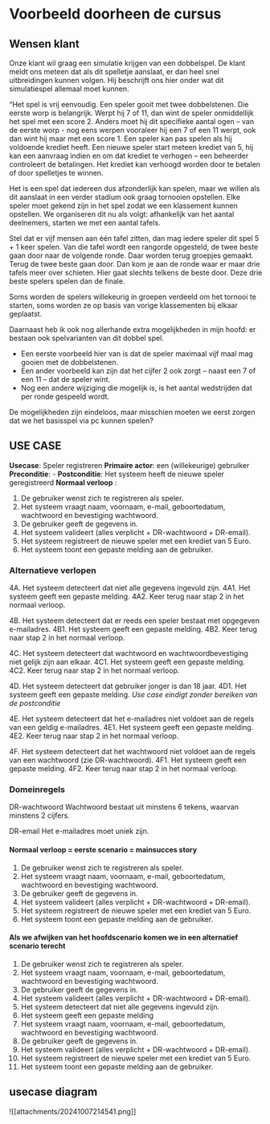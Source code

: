 # Voorbeeld doorheen de cursus
## Wensen klant

Onze klant wil graag een simulatie krijgen van een dobbelspel. De klant meldt ons meteen dat als dit spelletje aanslaat, er dan heel snel uitbreidingen kunnen volgen. Hij beschrijft ons hier onder wat dit simulatiespel allemaal moet kunnen. 

“Het spel is vrij eenvoudig. Een speler gooit met twee dobbelstenen. Die eerste worp is belangrijk. Werpt hij 7 of 11,  dan wint de speler onmiddellijk het spel met een score 2. Anders moet hij dit specifieke aantal ogen – van de eerste worp - nog eens werpen vooraleer hij een 7  of een 11 werpt, ook dan wint hij maar met een score 1. Een speler kan pas spelen als hij voldoende krediet heeft. Een nieuwe speler start meteen krediet van 5, hij kan een aanvraag indien en om dat krediet te verhogen –  een beheerder controleert de betalingen. Het krediet kan verhoogd worden door te betalen of door spelletjes te winnen.

Het is een spel dat iedereen dus afzonderlijk kan spelen, maar we willen als dit aanslaat in een verder stadium ook graag tornooien opstellen. Elke speler moet gekend zijn in het spel zodat we een klassement kunnen opstellen. We organiseren dit nu als volgt: afhankelijk van het aantal deelnemers, starten we met een aantal tafels. 

Stel dat er vijf mensen aan één tafel zitten, dan mag iedere speler dit spel 5 + 1 keer spelen. Van die tafel wordt een rangorde opgesteld, de twee beste gaan door naar de volgende ronde.  Daar worden terug groepjes gemaakt. Terug de twee beste gaan door. Dan kom je aan de ronde waar er maar drie tafels meer over schieten. Hier gaat slechts telkens de beste door. Deze drie beste spelers spelen dan de finale. 

Soms worden de spelers willekeurig in groepen verdeeld om het tornooi te starten, soms worden ze op basis van vorige klassementen bij elkaar geplaatst.

Daarnaast heb ik ook nog allerhande extra mogelijkheden in mijn hoofd: er bestaan ook spelvarianten van dit dobbel spel.
- Een eerste voorbeeld hier van is dat de speler maximaal vijf maal mag gooien met de dobbelstenen.
- Een ander voorbeeld kan zijn dat het cijfer 2 ook zorgt – naast een 7 of een 11 – dat de speler wint.
- Nog een andere wijziging die mogelijk is, is het aantal wedstrijden dat per ronde gespeeld wordt.

De mogelijkheden zijn eindeloos, maar misschien moeten we eerst zorgen dat we het basisspel via pc kunnen spelen?

## USE CASE

**Usecase**: Speler registreren
**Primaire actor**: een (willekeurige) gebruiker
**Preconditie**: -
**Postconditie**: Het systeem heeft de nieuwe speler geregistreerd
**Normaal verloop** :
1. De gebruiker wenst zich te registreren als speler.
2. Het systeem vraagt naam, voornaam, e-mail, geboortedatum, wachtwoord en bevestiging wachtwoord.
3. De gebruiker geeft de gegevens in.
4. Het systeem valideert (alles verplicht + DR-wachtwoord + DR-email).
5. Het systeem registreert de nieuwe speler met een krediet van 5 Euro.
6. Het systeem toont een gepaste melding aan de gebruiker.


### Alternatieve verlopen

4A. Het systeem detecteert dat niet alle gegevens ingevuld zijn.
	4A1. Het systeem geeft een gepaste melding.
	4A2. Keer terug naar stap 2 in het normaal verloop.

4B. Het systeem detecteert dat er reeds een speler bestaat met opgegeven e-mailadres.
	4B1. Het systeem geeft een gepaste melding.
	4B2. Keer terug naar stap 2 in het normaal verloop.

4C. Het systeem detecteert dat wachtwoord en wachtwoordbevestiging niet gelijk zijn aan elkaar.
	4C1. Het systeem geeft een gepaste melding.
	4C2. Keer terug naar stap 2 in het normaal verloop.

4D. Het systeem detecteert dat gebruiker jonger is dan 18 jaar.
	4D1. Het systeem geeft een gepaste melding. 
	*Use case eindigt zonder bereiken van de postconditie*

4E. Het systeem detecteert dat het e-mailadres niet voldoet aan de regels van een geldig e-mailadres.
	4E1. Het systeem geeft een gepaste melding.
	4E2. Keer terug naar stap 2 in het normaal verloop.

4F. Het systeem detecteert dat het wachtwoord niet voldoet aan de regels van een wachtwoord (zie DR-wachtwoord).
	4F1. Het systeem geeft een gepaste melding.
	4F2. Keer terug naar stap 2 in het normaal verloop.


### Domeinregels

DR-wachtwoord
	Wachtwoord bestaat uit minstens 6 tekens, waarvan minstens 2 cijfers.

DR-email
	Het e-mailadres moet uniek zijn.

#### Normaal verloop = eerste scenario = mainsucces story

1. De gebruiker wenst zich te registreren als speler.
2. Het systeem vraagt naam, voornaam, e-mail, geboortedatum, wachtwoord en bevestiging wachtwoord.
3. De gebruiker geeft de gegevens in.
4. Het systeem valideert (alles verplicht + DR-wachtwoord + DR-email).
5. Het systeem registreert de nieuwe speler met een krediet van 5 Euro.
6. Het systeem toont een gepaste melding aan de gebruiker.

#### Als we afwijken van het hoofdscenario komen we in een alternatief scenario terecht

1. De gebruiker wenst zich te registreren als speler.
2. Het systeem vraagt naam, voornaam, e-mail, geboortedatum, wachtwoord en bevestiging wachtwoord.
3. De gebruiker geeft de gegevens in.
4. Het systeem valideert (alles verplicht + DR-wachtwoord + DR-email).
5. Het systeem detecteert dat niet alle gegevens ingevuld zijn.
6. Het systeem geeft een gepaste melding
7. Het systeem vraagt naam, voornaam, e-mail, geboortedatum, wachtwoord en bevestiging wachtwoord.
8. De gebruiker geeft de gegevens in.
9. Het systeem valideert (alles verplicht + DR-wachtwoord + DR-email).
10. Het systeem registreert de nieuwe speler met een krediet van 5 Euro.
11. Het systeem toont een gepaste melding aan de gebruiker.


## usecase diagram

![[attachments/20241007214541.png]]



